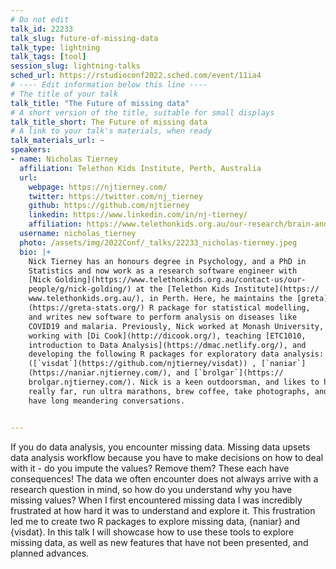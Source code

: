 ```yaml
---
# Do not edit
talk_id: 22233
talk_slug: future-of-missing-data
talk_type: lightning
talk_tags: [tool]
session_slug: lightning-talks
sched_url: https://rstudioconf2022.sched.com/event/11ia4
# ---- Edit information below this line ----
# The title of your talk
talk_title: "The Future of missing data"
# A short version of the title, suitable for small displays
talk_title_short: The Future of missing data
# A link to your talk's materials, when ready
talk_materials_url: ~
speakers:
- name: Nicholas Tierney
  affiliation: Telethon Kids Institute, Perth, Australia
  url:
    webpage: https://njtierney.com/
    twitter: https://twitter.com/nj_tierney
    github: https://github.com/njtierney
    linkedin: https://www.linkedin.com/in/nj-tierney/
    affiliation: https://www.telethonkids.org.au/our-research/brain-and-behaviour/population-health-program/geospatial-health-and-development/
  username: nicholas_tierney
  photo: /assets/img/2022Conf/_talks/22233_nicholas-tierney.jpeg
  bio: |+
    Nick Tierney has an honours degree in Psychology, and a PhD in
    Statistics and now work as a research software engineer with
    [Nick Golding](https://www.telethonkids.org.au/contact-us/our-
    people/g/nick-golding/) at the [Telethon Kids Institute](https://
    www.telethonkids.org.au/), in Perth. Here, he maintains the [greta]
    (https://greta-stats.org/) R package for statistical modelling,
    and writes new software to perform analysis on diseases like
    COVID19 and malaria. Previously, Nick worked at Monash University,
    working with [Di Cook](http://dicook.org/), teaching [ETC1010,
    introduction to Data Analysis](https://dmac.netlify.org/), and
    developing the following R packages for exploratory data analysis:
    ([`visdat`](https://github.com/njtierney/visdat)) , [`naniar`]
    (https://naniar.njtierney.com/), and [`brolgar`](https://
    brolgar.njtierney.com/). Nick is a keen outdoorsman, and likes to hike
    really far, run ultra marathons, brew coffee, take photographs, and
    have long meandering conversations.


---
```


<!-- ABSTRACT ----
Please write abstract below. You may use simple markdown (links, code style, bold, italics)
-->

If you do data analysis, you encounter missing data. Missing data upsets data
analysis workflow because you have to make decisions on how to deal with it -
do you impute the values? Remove them? These each have consequences! The data we
often encounter does not always arrive with a research question in mind, so how
do you understand why you have missing values? When I first encountered missing
data I was incredibly frustrated at how hard it was to understand and explore
it. This frustration led me to create two R packages to explore missing data,
{naniar} and {visdat}. In this talk I will showcase how to use these tools to
explore missing data, as well as new features that have not been presented, and
planned advances.
